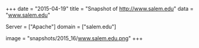 
+++
date = "2015-04-19"
title = "Snapshot of http://www.salem.edu"
data = "www.salem.edu"

Server = ["Apache"]
domain = ["salem.edu"]

  image = "snapshots/2015_16/www.salem.edu.png"
+++
#
